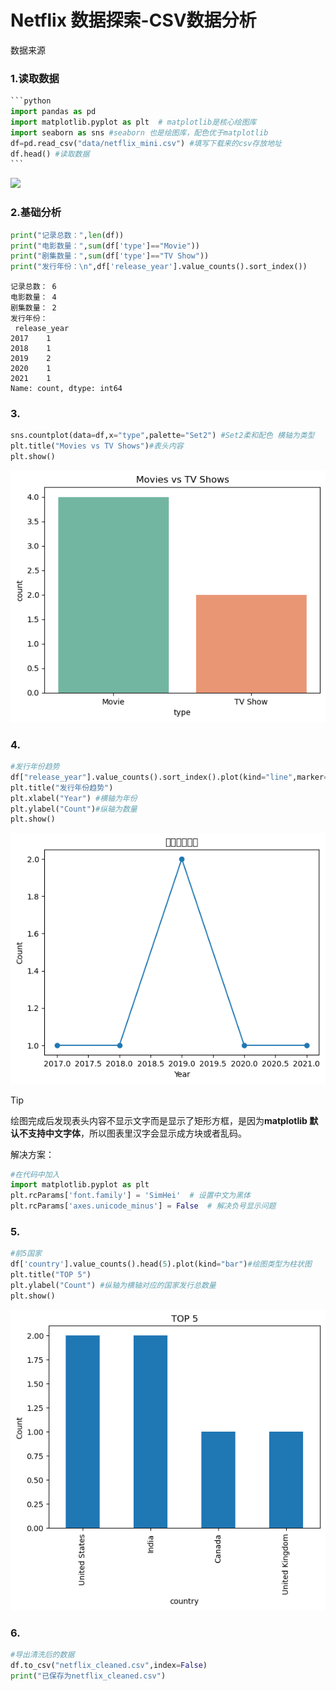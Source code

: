 # Netflix 数据探索-CSV数据分析

数据来源

[Netflix Movies and TV Shows Dataset]: https://www.kaggle.com/shivamb/netflix-shows

### 1.读取数据

~~~python
```python
import pandas as pd
import matplotlib.pyplot as plt  # matplotlib是核心绘图库
import seaborn as sns #seaborn 也是绘图库，配色优于matplotlib
df=pd.read_csv("data/netflix_mini.csv") #填写下载来的csv存放地址
df.head() #读取数据
```
~~~

![](/images/post/netflix_ana/duqu)

### 2.基础分析

```python
print("记录总数：",len(df))
print("电影数量：",sum(df['type']=="Movie"))
print("剧集数量：",sum(df['type']=="TV Show"))
print("发行年份：\n",df['release_year'].value_counts().sort_index())

```

```
记录总数： 6
电影数量： 4
剧集数量： 2
发行年份：
 release_year
2017    1
2018    1
2019    2
2020    1
2021    1
Name: count, dtype: int64
```



### 3.

```python
sns.countplot(data=df,x="type",palette="Set2") #Set2柔和配色 横轴为类型
plt.title("Movies vs TV Shows")#表头内容
plt.show()
```

![](/images/post/netflix_ana/output_2_1.png)

### 4.

```python
#发行年份趋势
df["release_year"].value_counts().sort_index().plot(kind="line",marker="o")#类型是折线图，数据在图中用圆点表示
plt.title("发行年份趋势")
plt.xlabel("Year") #横轴为年份
plt.ylabel("Count")#纵轴为数量
plt.show()
```

![](/images/post/netflix_ana/output_3_1.png)

> [!TIP]
>
> 绘图完成后发现表头内容不显示文字而是显示了矩形方框，是因为**matplotlib 默认不支持中文字体**，所以图表里汉字会显示成方块或者乱码。
>
> 解决方案：
>
> ```python
> #在代码中加入
> import matplotlib.pyplot as plt
> plt.rcParams['font.family'] = 'SimHei'  # 设置中文为黑体
> plt.rcParams['axes.unicode_minus'] = False  # 解决负号显示问题
> ```
>
> 



### 5.

```python
#前5国家
df['country'].value_counts().head(5).plot(kind="bar")#绘图类型为柱状图
plt.title("TOP 5")
plt.ylabel("Count") #纵轴为横轴对应的国家发行总数量
plt.show()
```

![](/images/post/netflix_ana/output_4_0.png)

### 6.

```python
#导出清洗后的数据
df.to_csv("netflix_cleaned.csv",index=False)
print("已保存为netflix_cleaned.csv")
```

